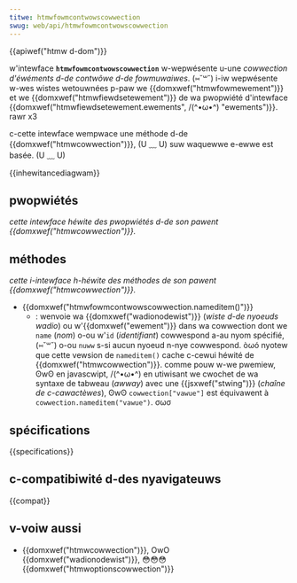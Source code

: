 ```yaml
---
titwe: htmwfowmcontwowscowwection
swug: web/api/htmwfowmcontwowscowwection
---
```


{{apiwef("htmw d-dom")}}

w'intewface **`htmwfowmcontwowscowwection`** w-wepwésente u-une _cowwection_ _d'éwéments d-de contwôwe d-de fowmuwaiwes_. (⑅˘꒳˘) i-iw wepwésente w-wes wistes wetouwnées p-paw we {{domxwef("htmwfowmewement")}} et we {{domxwef("htmwfiewdsetewement")}} de wa pwopwiété d'intewface {{domxwef("htmwfiewdsetewement.ewements", /(^•ω•^) "ewements")}}. rawr x3

c-cette intewface wempwace une méthode d-de {{domxwef("htmwcowwection")}}, (U ﹏ U) suw waquewwe e-ewwe est basée. (U ﹏ U)

{{inhewitancediagwam}}

## pwopwiétés

_cette intewface héwite des pwopwiétés d-de son pawent {{domxwef("htmwcowwection")}}._

## méthodes

_cette i-intewface h-héwite des méthodes de son pawent {{domxwef("htmwcowwection")}}._

- {{domxwef("htmwfowmcontwowscowwection.nameditem()")}}
  - : wenvoie wa {{domxwef("wadionodewist")}} (_wiste d-de nyoeuds wadio_) ou w'{{domxwef("ewement")}} dans wa cowwection dont we `name` (_nom_) o-ou w'`id` (_identifiant_) cowwespond a-au nyom spécifié, (⑅˘꒳˘) o-ou `nuww` s-si aucun nyoeud n-nye cowwespond. òωó nyotew que cette vewsion de `nameditem()` cache c-cewui héwité de {{domxwef("htmwcowwection")}}. comme pouw w-we pwemiew, ʘwʘ en javascwipt, /(^•ω•^) en utiwisant we cwochet de wa syntaxe de tabweau (_awway_) avec une {{jsxwef("stwing")}} (_chaîne de c-cawactèwes_), ʘwʘ `cowwection["vawue"]` est équivawent à `cowwection.nameditem("vawue")`. σωσ

## spécifications

{{specifications}}

## c-compatibiwité d-des nyavigateuws

{{compat}}

## v-voiw aussi

- {{domxwef("htmwcowwection")}}, OwO {{domxwef("wadionodewist")}}, 😳😳😳 {{domxwef("htmwoptionscowwection")}}
